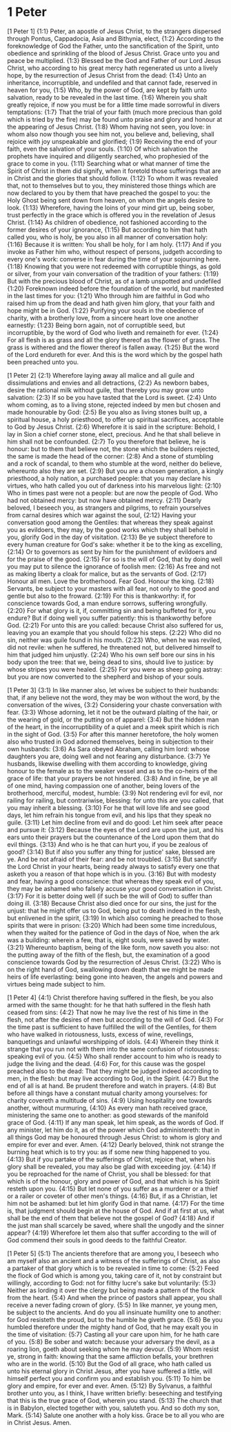 # 1 Peter

[1 Peter 1]
{1:1} Peter, an apostle of Jesus Christ, to the strangers dispersed through Pontus, Cappadocia, Asia and Bithynia, elect,
{1:2} According to the foreknowledge of God the Father, unto the sanctification of the Spirit, unto obedience and sprinkling of the blood of Jesus Christ. Grace unto you and peace be multiplied.
{1:3} Blessed be the God and Father of our Lord Jesus Christ, who according to his great mercy hath regenerated us unto a lively hope, by the resurrection of Jesus Christ from the dead:
{1:4} Unto an inheritance, incorruptible, and undefiled and that cannot fade, reserved in heaven for you,
{1:5} Who, by the power of God, are kept by faith unto salvation, ready to be revealed in the last time.
{1:6} Wherein you shalt greatly rejoice, if now you must be for a little time made sorrowful in divers temptations:
{1:7} That the trial of your faith (much more precious than gold which is tried by the fire) may be found unto praise and glory and honour at the appearing of Jesus Christ.
{1:8} Whom having not seen, you love: in whom also now though you see him not, you believe and, believing, shall rejoice with joy unspeakable and glorified;
{1:9} Receiving the end of your faith, even the salvation of your souls.
{1:10} Of which salvation the prophets have inquired and diligently searched, who prophesied of the grace to come in you.
{1:11} Searching what or what manner of time the Spirit of Christ in them did signify, when it foretold those sufferings that are in Christ and the glories that should follow.
{1:12} To whom it was revealed that, not to themselves but to you, they ministered those things which are now declared to you by them that have preached the gospel to you: the Holy Ghost being sent down from heaven, on whom the angels desire to look.
{1:13} Wherefore, having the loins of your mind girt up, being sober, trust perfectly in the grace which is offered you in the revelation of Jesus Christ.
{1:14} As children of obedience, not fashioned according to the former desires of your ignorance,
{1:15} But according to him that hath called you, who is holy, be you also in all manner of conversation holy:
{1:16} Because it is written: You shall be holy, for I am holy.
{1:17} And if you invoke as Father him who, without respect of persons, judgeth according to every one's work: converse in fear during the time of your sojourning here.
{1:18} Knowing that you were not redeemed with corruptible things, as gold or silver, from your vain conversation of the tradition of your fathers:
{1:19} But with the precious blood of Christ, as of a lamb unspotted and undefiled
{1:20} Foreknown indeed before the foundation of the world, but manifested in the last times for you:
{1:21} Who through him are faithful in God who raised him up from the dead and hath given him glory, that your faith and hope might be in God.
{1:22} Purifying your souls in the obedience of charity, with a brotherly love, from a sincere heart love one another earnestly:
{1:23} Being born again, not of corruptible seed, but incorruptible, by the word of God who liveth and remaineth for ever.
{1:24} For all flesh is as grass and all the glory thereof as the flower of grass. The grass is withered and the flower thereof is fallen away.
{1:25} But the word of the Lord endureth for ever. And this is the word which by the gospel hath been preached unto you.

[1 Peter 2]
{2:1} Wherefore laying away all malice and all guile and dissimulations and envies and all detractions,
{2:2} As newborn babes, desire the rational milk without guile, that thereby you may grow unto salvation:
{2:3} If so be you have tasted that the Lord is sweet.
{2:4} Unto whom coming, as to a living stone, rejected indeed by men but chosen and made honourable by God:
{2:5} Be you also as living stones built up, a spiritual house, a holy priesthood, to offer up spiritual sacrifices, acceptable to God by Jesus Christ.
{2:6} Wherefore it is said in the scripture: Behold, I lay in Sion a chief corner stone, elect, precious. And he that shall believe in him shall not be confounded.
{2:7} To you therefore that believe, he is honour: but to them that believe not, the stone which the builders rejected, the same is made the head of the corner:
{2:8} And a stone of stumbling and a rock of scandal, to them who stumble at the word, neither do believe, whereunto also they are set.
{2:9} But you are a chosen generation, a kingly priesthood, a holy nation, a purchased people: that you may declare his virtues, who hath called you out of darkness into his marvelous light:
{2:10} Who in times past were not a people: but are now the people of God. Who had not obtained mercy: but now have obtained mercy.
{2:11} Dearly beloved, I beseech you, as strangers and pilgrims, to refrain yourselves from carnal desires which war against the soul,
{2:12} Having your conversation good among the Gentiles: that whereas they speak against you as evildoers, they may, by the good works which they shall behold in you, glorify God in the day of visitation.
{2:13} Be ye subject therefore to every human creature for God's sake: whether it be to the king as excelling,
{2:14} Or to governors as sent by him for the punishment of evildoers and for the praise of the good.
{2:15} For so is the will of God, that by doing well you may put to silence the ignorance of foolish men:
{2:16} As free and not as making liberty a cloak for malice, but as the servants of God.
{2:17} Honour all men. Love the brotherhood. Fear God. Honour the king.
{2:18} Servants, be subject to your masters with all fear, not only to the good and gentle but also to the froward.
{2:19} For this is thankworthy: if, for conscience towards God, a man endure sorrows, suffering wrongfully.
{2:20} For what glory is it, if, committing sin and being buffeted for it, you endure? But if doing well you suffer patiently: this is thankworthy before God.
{2:21} For unto this are you called: because Christ also suffered for us, leaving you an example that you should follow his steps.
{2:22} Who did no sin, neither was guile found in his mouth.
{2:23} Who, when he was reviled, did not revile: when he suffered, he threatened not, but delivered himself to him that judged him unjustly.
{2:24} Who his own self bore our sins in his body upon the tree: that we, being dead to sins, should live to justice: by whose stripes you were healed.
{2:25} For you were as sheep going astray: but you are now converted to the shepherd and bishop of your souls.

[1 Peter 3]
{3:1} In like manner also, let wives be subject to their husbands: that, if any believe not the word, they may be won without the word, by the conversation of the wives,
{3:2} Considering your chaste conversation with fear.
{3:3} Whose adorning, let it not be the outward plaiting of the hair, or the wearing of gold, or the putting on of apparel:
{3:4} But the hidden man of the heart, in the incorruptibility of a quiet and a meek spirit which is rich in the sight of God.
{3:5} For after this manner heretofore, the holy women also who trusted in God adorned themselves, being in subjection to their own husbands:
{3:6} As Sara obeyed Abraham, calling him lord: whose daughters you are, doing well and not fearing any disturbance.
{3:7} Ye husbands, likewise dwelling with them according to knowledge, giving honour to the female as to the weaker vessel and as to the co-heirs of the grace of life: that your prayers be not hindered.
{3:8} And in fine, be ye all of one mind, having compassion one of another, being lovers of the brotherhood, merciful, modest, humble:
{3:9} Not rendering evil for evil, nor railing for railing, but contrariwise, blessing: for unto this are you called, that you may inherit a blessing.
{3:10} For he that will love life and see good days, let him refrain his tongue from evil, and his lips that they speak no guile.
{3:11} Let him decline from evil and do good: Let him seek after peace and pursue it:
{3:12} Because the eyes of the Lord are upon the just, and his ears unto their prayers but the countenance of the Lord upon them that do evil things.
{3:13} And who is he that can hurt you, if you be zealous of good?
{3:14} But if also you suffer any thing for justice' sake, blessed are ye. And be not afraid of their fear: and be not troubled.
{3:15} But sanctify the Lord Christ in your hearts, being ready always to satisfy every one that asketh you a reason of that hope which is in you.
{3:16} But with modesty and fear, having a good conscience: that whereas they speak evil of you, they may be ashamed who falsely accuse your good conversation in Christ.
{3:17} For it is better doing well (if such be the will of God) to suffer than doing ill.
{3:18} Because Christ also died once for our sins, the just for the unjust: that he might offer us to God, being put to death indeed in the flesh, but enlivened in the spirit,
{3:19} In which also coming he preached to those spirits that were in prison:
{3:20} Which had been some time incredulous, when they waited for the patience of God in the days of Noe, when the ark was a building: wherein a few, that is, eight souls, were saved by water.
{3:21} Whereunto baptism, being of the like form, now saveth you also: not the putting away of the filth of the flesh, but, the examination of a good conscience towards God by the resurrection of Jesus Christ.
{3:22} Who is on the right hand of God, swallowing down death that we might be made heirs of life everlasting: being gone into heaven, the angels and powers and virtues being made subject to him.

[1 Peter 4]
{4:1} Christ therefore having suffered in the flesh, be you also armed with the same thought: for he that hath suffered in the flesh hath ceased from sins:
{4:2} That now he may live the rest of his time in the flesh, not after the desires of men but according to the will of God.
{4:3} For the time past is sufficient to have fulfilled the will of the Gentiles, for them who have walked in riotousness, lusts, excess of wine, revellings, banquetings and unlawful worshipping of idols.
{4:4} Wherein they think it strange that you run not with them into the same confusion of riotousness: speaking evil of you.
{4:5} Who shall render account to him who is ready to judge the living and the dead.
{4:6} For, for this cause was the gospel preached also to the dead: That they might be judged indeed according to men, in the flesh: but may live according to God, in the Spirit.
{4:7} But the end of all is at hand. Be prudent therefore and watch in prayers.
{4:8} But before all things have a constant mutual charity among yourselves: for charity covereth a multitude of sins.
{4:9} Using hospitality one towards another, without murmuring,
{4:10} As every man hath received grace, ministering the same one to another: as good stewards of the manifold grace of God.
{4:11} If any man speak, let him speak, as the words of God. If any minister, let him do it, as of the power which God administereth: that in all things God may be honoured through Jesus Christ: to whom is glory and empire for ever and ever. Amen.
{4:12} Dearly beloved, think not strange the burning heat which is to try you: as if some new thing happened to you.
{4:13} But if you partake of the sufferings of Christ, rejoice that, when his glory shall be revealed, you may also be glad with exceeding joy.
{4:14} If you be reproached for the name of Christ, you shall be blessed: for that which is of the honour, glory and power of God, and that which is his Spirit resteth upon you.
{4:15} But let none of you suffer as a murderer or a thief or a railer or coveter of other men's things.
{4:16} But, if as a Christian, let him not be ashamed: but let him glorify God in that name.
{4:17} For the time is, that judgment should begin at the house of God. And if at first at us, what shall be the end of them that believe not the gospel of God?
{4:18} And if the just man shall scarcely be saved, where shall the ungodly and the sinner appear?
{4:19} Wherefore let them also that suffer according to the will of God commend their souls in good deeds to the faithful Creator.

[1 Peter 5]
{5:1} The ancients therefore that are among you, I beseech who am myself also an ancient and a witness of the sufferings of Christ, as also a partaker of that glory which is to be revealed in time to come:
{5:2} Feed the flock of God which is among you, taking care of it, not by constraint but willingly, according to God: not for filthy lucre's sake but voluntarily:
{5:3} Neither as lording it over the clergy but being made a pattern of the flock from the heart.
{5:4} And when the prince of pastors shall appear, you shall receive a never fading crown of glory.
{5:5} In like manner, ye young men, be subject to the ancients. And do you all insinuate humility one to another: for God resisteth the proud, but to the humble he giveth grace.
{5:6} Be you humbled therefore under the mighty hand of God, that he may exalt you in the time of visitation:
{5:7} Casting all your care upon him, for he hath care of you.
{5:8} Be sober and watch: because your adversary the devil, as a roaring lion, goeth about seeking whom he may devour.
{5:9} Whom resist ye, strong in faith: knowing that the same affliction befalls, your brethren who are in the world.
{5:10} But the God of all grace, who hath called us unto his eternal glory in Christ Jesus, after you have suffered a little, will himself perfect you and confirm you and establish you.
{5:11} To him be glory and empire, for ever and ever. Amen.
{5:12} By Sylvanus, a faithful brother unto you, as I think, I have written briefly: beseeching and testifying that this is the true grace of God, wherein you stand.
{5:13} The church that is in Babylon, elected together with you, saluteth you. And so doth my son, Mark.
{5:14} Salute one another with a holy kiss. Grace be to all you who are in Christ Jesus. Amen.